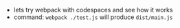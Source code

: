 - lets try webpack with codespaces and see how it works
- command: `webpack ./test.js` will produce `dist/main.js`